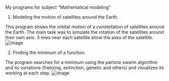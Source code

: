 My programs for subject "Mathematical modeling"
1) Modeling the motion of satellites around the Earth.

This program shows the orbital motion of a constellation of satellites around the Earth. The main task was to simulate the rotation of the satellites around their own axis. 3 lines near each satellite show the axes of the satellite.
![image](https://github.com/liliRina/c_plus_plus/assets/79633635/21360f1b-dc7e-4545-a2fd-303291f1648c)

2) Finding the minimum of a function.

The program searches for a minimum using the particle swarm algorithm and its variations (freezing, extinction, genetic and others) and visualizes its working at each step.
![image](https://github.com/liliRina/c_plus_plus/assets/79633635/7f3e10c1-533a-43eb-88a4-1a746a8126d8)




